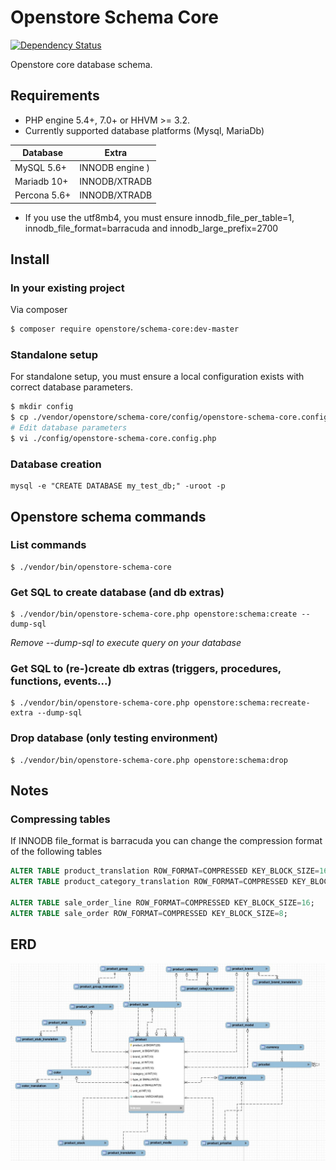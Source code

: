 # Openstore Schema Core

[![Dependency Status](https://www.versioneye.com/user/projects/5677ba2b107997003e0011c3/badge.svg?style=flat)](https://www.versioneye.com/user/projects/5677ba2b107997003e0011c3)

Openstore core database schema.

## Requirements

- PHP engine 5.4+, 7.0+ or HHVM >= 3.2.
- Currently supported database platforms (Mysql, MariaDb)

| Database      | Extra              |
|---------------|--------------------|
| MySQL 5.6+    | INNODB engine  )   |
| Mariadb 10+   | INNODB/XTRADB      |
| Percona 5.6+  | INNODB/XTRADB      |

* If you use the utf8mb4, you must ensure innodb_file_per_table=1, innodb_file_format=barracuda and innodb_large_prefix=2700

## Install

### In your existing project

Via composer

```sh
$ composer require openstore/schema-core:dev-master
```
    
### Standalone setup

For standalone setup, you must ensure a local configuration exists with
correct database parameters.

```sh
$ mkdir config
$ cp ./vendor/openstore/schema-core/config/openstore-schema-core.config.php.dist ./config/openstore-schema-core.config.php
# Edit database parameters
$ vi ./config/openstore-schema-core.config.php
```

### Database creation

```console
mysql -e "CREATE DATABASE my_test_db;" -uroot -p
```


## Openstore schema commands

### List commands

```console
$ ./vendor/bin/openstore-schema-core
```

### Get SQL to create database (and db extras)

```console
$ ./vendor/bin/openstore-schema-core.php openstore:schema:create --dump-sql
```

*Remove --dump-sql to execute query on your database*


### Get SQL to (re-)create db extras (triggers, procedures, functions, events...)

```console
$ ./vendor/bin/openstore-schema-core.php openstore:schema:recreate-extra --dump-sql
```

### Drop database (only testing environment)

```console
$ ./vendor/bin/openstore-schema-core.php openstore:schema:drop 
```

## Notes

### Compressing tables

If INNODB file_format is barracuda you can change the compression format of the following tables

```sql
ALTER TABLE product_translation ROW_FORMAT=COMPRESSED KEY_BLOCK_SIZE=16;
ALTER TABLE product_category_translation ROW_FORMAT=COMPRESSED KEY_BLOCK_SIZE=8;

ALTER TABLE sale_order_line ROW_FORMAT=COMPRESSED KEY_BLOCK_SIZE=16;
ALTER TABLE sale_order ROW_FORMAT=COMPRESSED KEY_BLOCK_SIZE=8;
```

## ERD

![product_erd_image](https://raw.githubusercontent.com/belgattitude/openstore-schema-core/master/doc/image/erd-zoom-product.jpg "Product erd")

	